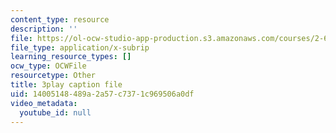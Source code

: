```yaml
---
content_type: resource
description: ''
file: https://ol-ocw-studio-app-production.s3.amazonaws.com/courses/2-627-fundamentals-of-photovoltaics-fall-2013/14005148489a2a57c7371c969506a0df_20GlFVyxqHY.srt
file_type: application/x-subrip
learning_resource_types: []
ocw_type: OCWFile
resourcetype: Other
title: 3play caption file
uid: 14005148-489a-2a57-c737-1c969506a0df
video_metadata:
  youtube_id: null
---
```

